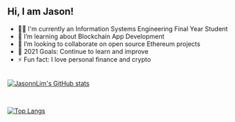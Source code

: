 ## Hi, I am Jason!

- 👨‍🎓 I'm currently an Information Systems Engineering Final Year Student
- 🌱 I’m learning about Blockchain App Development
- 👯 I’m looking to collaborate on open source Ethereum projects
- 🥅 2021 Goals: Continue to learn and improve
- ⚡ Fun fact: I love personal finance and crypto
  <br />
  <br />

[![JasonnLim's GitHub stats](https://github-readme-stats.vercel.app/api?username=JasonnLim&show_icons=true&theme=radical)](https://github.com/JasonnLim/github-readme-stats)

  <br />

[![Top Langs](https://github-readme-stats.vercel.app/api/top-langs/?username=JasonnLim&layout=compact&theme=radical)](https://github.com/JasonnLim/github-readme-stats)
